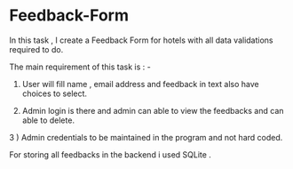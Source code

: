 # Feedback-Form

In this task , I create a Feedback Form for hotels with all data validations required to do. 

The main requirement of this task is : -

1) User will fill name , email address and feedback in text also have choices to select.

2) Admin login is there and admin can able to view the feedbacks and can able to delete. 

3 ) Admin credentials to be maintained in the program and not hard coded.



For storing all feedbacks in the backend i used SQLite .
